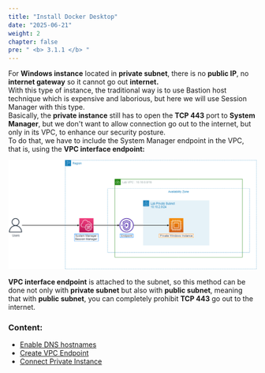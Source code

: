 ```yaml
---
title: "Install Docker Desktop"
date: "2025-06-21"
weight: 2
chapter: false
pre: " <b> 3.1.1 </b> "
---
```


For **Windows instance** located in **private subnet**, there is no **public IP**, no **internet gateway** so it cannot go out **internet.**\
With this type of instance, the traditional way is to use Bastion host technique which is expensive and laborious, but here we will use Session Manager with this type.\
Basically, the **private instance** still has to open the **TCP 443** port to **System Manager**, but we don't want to allow connection go out to the internet, but only in its VPC, to enhance our security posture.\
To do that, we have to include the System Manager endpoint in the VPC, that is, using the **VPC interface endpoint:**

![ConnectPrivate](/images/arc-03.png)

**VPC interface endpoint** is attached to the subnet, so this method can be done not only with **private subnet** but also with **public subnet**, meaning that with **public subnet**, you can completely prohibit **TCP 443** go out to the internet.

### Content:

- [Enable DNS hostnames](./3.2.1-enablevpcdns/)
- [Create VPC Endpoint](./3.2.2-createvpcendpoint/)
- [Connect Private Instance](./3.3.3-connectec2/)
